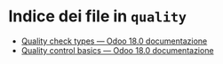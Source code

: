 # Indice dei file in `quality`

- [Quality check types — Odoo 18.0 documentazione](./quality_check_types.md)
- [Quality control basics — Odoo 18.0 documentazione](./quality_management.md)
